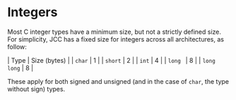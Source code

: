# Integers

Most C integer types have a minimum size, but not a strictly defined size.
For simplicity, JCC has a fixed size for integers across all architectures, as follow:

| Type        | Size (bytes) |
| `char`      | 1            |
| `short`     | 2            |
| `int`       | 4            |
| `long `     | 8            |
| `long long` | 8            |

These apply for both signed and unsigned (and in the case of `char`, the type without sign) types.

